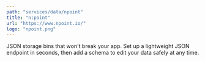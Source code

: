 ```yaml
---
path: "services/data/npoint"
title: "n:point"
url: "https://www.npoint.io/"
logo: "npoint.png"
---
```


JSON storage bins that won't break your app. Set up a lightweight JSON endpoint in seconds, then add a schema to edit your data safely at any time.
